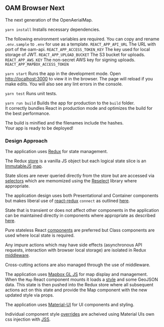 
## OAM Browser Next
The next generation of the OpenAerialMap.

`yarn install`
Installs necessary dependencies.

The following environment variables are required.  You can copy and rename `.env.sample` to `.env` for use as a template. 
`REACT_APP_API_URL` The URL with port of the oam-api.
`REACT_APP_ACCESS_TOKEN_KEY` The key used for local storage of JWT.
`REACT_APP_UPLOAD_BUCKET` The S3 bucket for uploads.
`REACT_APP_AWS_KEY` The non-secret AWS key for signing uploads.
`REACT_APP_MAPBOX_ACCESS_TOKEN` 

`yarn start`
Runs the app in the development mode.
Open [http://localhost:3000](http://localhost:3000) to view it in the browser.
The page will reload if you make edits.
You will also see any lint errors in the console.

`yarn test`
Runs unit tests.

`yarn run build`
Builds the app for production to the `build` folder.<br>
It correctly bundles React in production mode and optimizes the build for the best performance.

The build is minified and the filenames include the hashes.<br>
Your app is ready to be deployed!

### Design Approach

The application uses [Redux](https://redux.js.org/) for state management.

The Redux [store](https://redux.js.org/basics/store) is a vanilla JS object but each logical state slice is an [ImmutableJS](https://facebook.github.io/immutable-js/) [map](https://facebook.github.io/immutable-js/docs/#/Map).  

State slices are never queried directly from the store but are accessed via [selectors](https://redux.js.org/recipes/computingderiveddata) which are memomized using the [Reselect](https://github.com/reduxjs/reselect) library where appropriate.

The application design uses both Presentational and Container components but makes liberal use of [react-redux](https://react-redux.js.org/docs/introduction/basic-tutorial) `connect` as outlined [here](https://redux.js.org/faq/reactredux#should-i-only-connect-my-top-component-or-can-i-connect-multiple-components-in-my-tree).

State that is transient or does not affect other components in the application can be maintained directly in components where appropriate as described [here](https://redux.js.org/faq/organizingstate#do-i-have-to-put-all-my-state-into-redux-should-i-ever-use-reacts-setstate).

Pure stateless React [components](https://reactjs.org/docs/state-and-lifecycle.html) are preferred but Class components are used where local state is required.

Any impure actions which may have side effects (asynchronous API requests, interaction with browser local storage) are isolated in Redux [middleware](https://redux.js.org/advanced/middleware).

Cross-cutting actions are also managed through the use of middleware.

The application uses [Mapbox GL JS](https://www.mapbox.com/mapbox-gl-js/api/) for map display and management.  When the `Map` React component mounts it loads a [style](https://www.mapbox.com/mapbox-gl-js/style-spec) and some GeoJSON data.  This state is then pushed into the Redux store where all subsequent actions act on this state and provide the Map component with the new updated style via props.  

The application uses [Material-UI](https://material-ui.com/) for UI components and styling.

Individual component style [overrides](https://material-ui.com/customization/overrides/) are acheived using Material UIs own css injection with [JSS](https://cssinjs.org/?v=v9.8.7).
